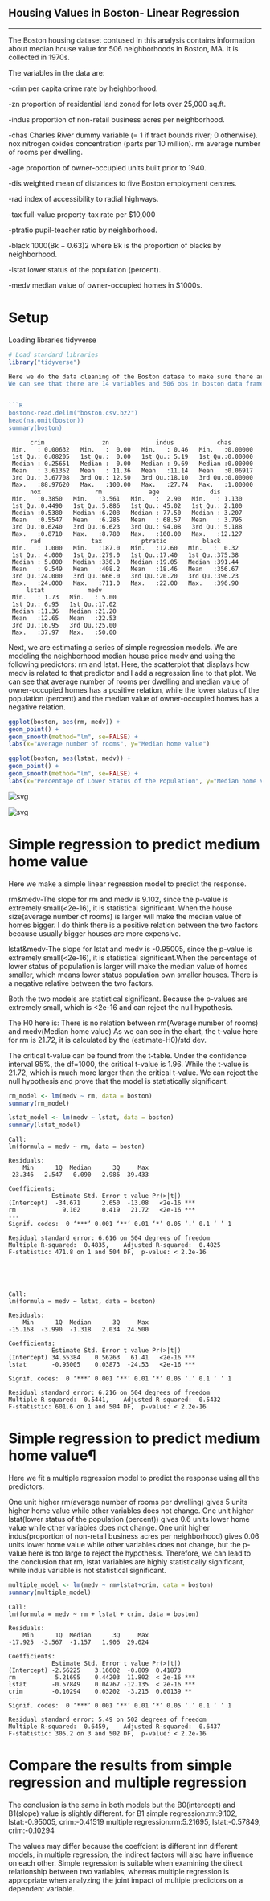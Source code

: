 ## Housing Values in Boston- Linear Regression 

---
The Boston housing dataset contused in this analysis contains information about median house value for 506 neighborhoods in Boston, MA. It is collected in 1970s. 

The variables in the data are: 

-crim per capita crime rate by heighborhood.

-zn proportion of residential land zoned for lots over 25,000 sq.ft.

-indus proportion of non-retail business acres per neighborhood.

-chas Charles River dummy variable (= 1 if tract bounds river; 0 otherwise). nox nitrogen oxides concentration (parts per 10 million).
rm average number of rooms per dwelling.

-age proportion of owner-occupied units built prior to 1940.

-dis weighted mean of distances to five Boston employment centres.

-rad index of accessibility to radial highways.

-tax full-value property-tax rate per $10,000

-ptratio pupil-teacher ratio by neighborhood.

-black 1000(Bk − 0.63)2 where Bk is the proportion of blacks by neighborhood. 

-lstat lower status of the population (percent).

-medv median value of owner-occupied homes in $1000s. 

# Setup
Loading libraries tidyverse


```R
# Load standard libraries
library("tidyverse")

Here we do the data cleaning of the Boston datase to make sure there aren't any missings.
We can see that there are 14 variables and 506 obs in boston data frame.


```R
boston<-read.delim("boston.csv.bz2")
head(na.omit(boston))
summary(boston)
```




          crim                zn             indus            chas        
     Min.   : 0.00632   Min.   :  0.00   Min.   : 0.46   Min.   :0.00000  
     1st Qu.: 0.08205   1st Qu.:  0.00   1st Qu.: 5.19   1st Qu.:0.00000  
     Median : 0.25651   Median :  0.00   Median : 9.69   Median :0.00000  
     Mean   : 3.61352   Mean   : 11.36   Mean   :11.14   Mean   :0.06917  
     3rd Qu.: 3.67708   3rd Qu.: 12.50   3rd Qu.:18.10   3rd Qu.:0.00000  
     Max.   :88.97620   Max.   :100.00   Max.   :27.74   Max.   :1.00000  
          nox               rm             age              dis        
     Min.   :0.3850   Min.   :3.561   Min.   :  2.90   Min.   : 1.130  
     1st Qu.:0.4490   1st Qu.:5.886   1st Qu.: 45.02   1st Qu.: 2.100  
     Median :0.5380   Median :6.208   Median : 77.50   Median : 3.207  
     Mean   :0.5547   Mean   :6.285   Mean   : 68.57   Mean   : 3.795  
     3rd Qu.:0.6240   3rd Qu.:6.623   3rd Qu.: 94.08   3rd Qu.: 5.188  
     Max.   :0.8710   Max.   :8.780   Max.   :100.00   Max.   :12.127  
          rad              tax           ptratio          black       
     Min.   : 1.000   Min.   :187.0   Min.   :12.60   Min.   :  0.32  
     1st Qu.: 4.000   1st Qu.:279.0   1st Qu.:17.40   1st Qu.:375.38  
     Median : 5.000   Median :330.0   Median :19.05   Median :391.44  
     Mean   : 9.549   Mean   :408.2   Mean   :18.46   Mean   :356.67  
     3rd Qu.:24.000   3rd Qu.:666.0   3rd Qu.:20.20   3rd Qu.:396.23  
     Max.   :24.000   Max.   :711.0   Max.   :22.00   Max.   :396.90  
         lstat            medv      
     Min.   : 1.73   Min.   : 5.00  
     1st Qu.: 6.95   1st Qu.:17.02  
     Median :11.36   Median :21.20  
     Mean   :12.65   Mean   :22.53  
     3rd Qu.:16.95   3rd Qu.:25.00  
     Max.   :37.97   Max.   :50.00  


Next, we are estimating a series of simple regression models. We are modeling the neighborhood median house price medv and using the following predictors: rm and lstat.
Here, the scatterplot that displays how medv is related to that predictor and I add a  regression line to that plot. We can see that average number of rooms per dwelling and median value of owner-occupied homes has a positive relation, while the lower status of the population (percent) and the median value of owner-occupied homes has a negative relation.


```R
ggplot(boston, aes(rm, medv)) +
geom_point() +
geom_smooth(method="lm", se=FALSE) +
labs(x="Average number of rooms", y="Median home value")

ggplot(boston, aes(lstat, medv)) +
geom_point() +
geom_smooth(method="lm", se=FALSE) +
labs(x="Percentage of Lower Status of the Population", y="Median home value")

```

![svg](output_6_1.svg)
    
    
![svg](output_6_2.svg)
    

# Simple regression to predict medium home value
Here we make a simple linear regression model to predict the response. 

rm&medv-The slope for rm and medv is  9.102, since the p-value is extremely small(<2e-16), it is statistical significant. When the house size(average number of rooms) is larger will make the median value of homes bigger. I do think there is a positive relation between the two factors because usually bigger houses are more expensive.

lstat&medv-The slope for lstat and medv is -0.95005, since the p-value is extremely small(<2e-16), it is statistical significant.When the percentage of lower status of population is larger will make the median value of homes smaller, which means lower status population own smaller houses. There is a negative relative between the two factors.

Both the two models are statistical significant. Because the p-values are extremely small, which is <2e-16 and can reject the null hypothesis.

The H0 here is: There is no relation between rm(Average number of rooms) and medv(Median home value)
As we can see in the chart, the t-value here for rm is 21.72, it is calculated by the (estimate-H0)/std dev. 

The critical t-value can be found from the t-table. Under the confidence interval 95%, the df=1000, the critical t-value is 1.96. While the t-value is 21.72, which is much more larger than the critical t-value. We can reject the null hypothesis and prove that the model is statistically significant.


```R
rm_model <- lm(medv ~ rm, data = boston)
summary(rm_model)

lstat_model <- lm(medv ~ lstat, data = boston)
summary(lstat_model)
```


    
    Call:
    lm(formula = medv ~ rm, data = boston)
    
    Residuals:
        Min      1Q  Median      3Q     Max 
    -23.346  -2.547   0.090   2.986  39.433 
    
    Coefficients:
                Estimate Std. Error t value Pr(>|t|)    
    (Intercept)  -34.671      2.650  -13.08   <2e-16 ***
    rm             9.102      0.419   21.72   <2e-16 ***
    ---
    Signif. codes:  0 ‘***’ 0.001 ‘**’ 0.01 ‘*’ 0.05 ‘.’ 0.1 ‘ ’ 1
    
    Residual standard error: 6.616 on 504 degrees of freedom
    Multiple R-squared:  0.4835,	Adjusted R-squared:  0.4825 
    F-statistic: 471.8 on 1 and 504 DF,  p-value: < 2.2e-16




    
    Call:
    lm(formula = medv ~ lstat, data = boston)
    
    Residuals:
        Min      1Q  Median      3Q     Max 
    -15.168  -3.990  -1.318   2.034  24.500 
    
    Coefficients:
                Estimate Std. Error t value Pr(>|t|)    
    (Intercept) 34.55384    0.56263   61.41   <2e-16 ***
    lstat       -0.95005    0.03873  -24.53   <2e-16 ***
    ---
    Signif. codes:  0 ‘***’ 0.001 ‘**’ 0.01 ‘*’ 0.05 ‘.’ 0.1 ‘ ’ 1
    
    Residual standard error: 6.216 on 504 degrees of freedom
    Multiple R-squared:  0.5441,	Adjusted R-squared:  0.5432 
    F-statistic: 601.6 on 1 and 504 DF,  p-value: < 2.2e-16



# Simple regression to predict medium home value¶

Here we fit a multiple regression model to predict the response using all the predictors. 

One unit higher rm(average number of rooms per dwelling) gives 5 units higher home value while other variables does
not change.
One unit higher lstat(lower status of the population (percent)) gives 0.6 units lower home value while other variables does
not change.
One unit higher indus(proportion of non-retail business acres per neighborhood) gives 0.06 units lower home value while other variables does not change, but the p-value here is too large to reject the hypothesis.
Therefore, we can lead to the conclusion that rm, lstat variables are highly statistically significant, while indus variable is not statistical significant.


```R
multiple_model <- lm(medv ~ rm+lstat+crim, data = boston)
summary(multiple_model)
```


    
    Call:
    lm(formula = medv ~ rm + lstat + crim, data = boston)
    
    Residuals:
        Min      1Q  Median      3Q     Max 
    -17.925  -3.567  -1.157   1.906  29.024 
    
    Coefficients:
                Estimate Std. Error t value Pr(>|t|)    
    (Intercept) -2.56225    3.16602  -0.809  0.41873    
    rm           5.21695    0.44203  11.802  < 2e-16 ***
    lstat       -0.57849    0.04767 -12.135  < 2e-16 ***
    crim        -0.10294    0.03202  -3.215  0.00139 ** 
    ---
    Signif. codes:  0 ‘***’ 0.001 ‘**’ 0.01 ‘*’ 0.05 ‘.’ 0.1 ‘ ’ 1
    
    Residual standard error: 5.49 on 502 degrees of freedom
    Multiple R-squared:  0.6459,	Adjusted R-squared:  0.6437 
    F-statistic: 305.2 on 3 and 502 DF,  p-value: < 2.2e-16




# Compare the results from simple regression and multiple regression
The conclusion is the same in both models but the B0(intercept) and B1(slope) value is slightly different.
for B1
simple regression:rm:9.102, lstat:-0.95005, crim:-0.41519 
multiple regression:rm:5.21695, lstat:-0.57849, crim:-0.10294

The values may differ because the coeffcient is different inn different models, in multiple regression, the indirect factors will also have influence on each other. Simple regression is suitable when examining the direct relationship between two variables, whereas multiple regression is appropriate when analyzing the joint impact of multiple predictors on a dependent variable. 



```R

```
